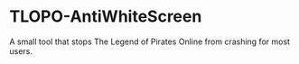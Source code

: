# TLOPO-AntiWhiteScreen
A small tool that stops The Legend of Pirates Online from crashing for most users.
